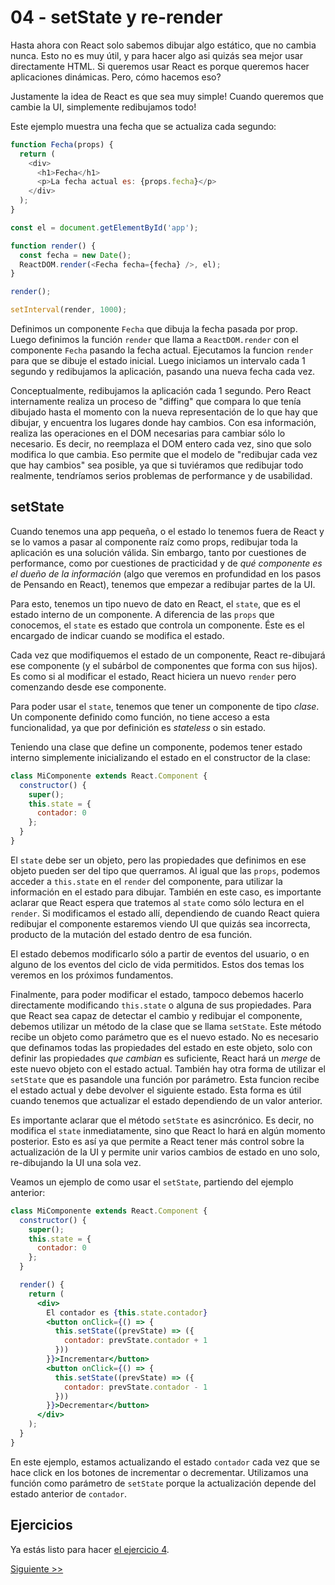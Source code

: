 # 04 - setState y re-render

Hasta ahora con React solo sabemos dibujar algo estático, que no cambia nunca. Esto no es muy útil, y para hacer algo asi quizás sea mejor usar directamente HTML. Si queremos usar React es porque queremos hacer aplicaciones dinámicas. Pero, cómo hacemos eso?

Justamente la idea de React es que sea muy simple! Cuando queremos que cambie la UI, simplemente redibujamos todo!

Este ejemplo muestra una fecha que se actualiza cada segundo:

```js
function Fecha(props) {
  return (
    <div>
      <h1>Fecha</h1>
      <p>La fecha actual es: {props.fecha}</p>
    </div>
  );
}

const el = document.getElementById('app');

function render() {
  const fecha = new Date();
  ReactDOM.render(<Fecha fecha={fecha} />, el);
}

render();

setInterval(render, 1000);
```

Definimos un componente `Fecha` que dibuja la fecha pasada por prop. Luego definimos la función `render` que llama a `ReactDOM.render` con el componente `Fecha` pasando la fecha actual. Ejecutamos la funcion `render` para que se dibuje el estado inicial. Luego iniciamos un intervalo cada 1 segundo y redibujamos la aplicación, pasando una nueva fecha cada vez.

Conceptualmente, redibujamos la aplicación cada 1 segundo. Pero React internamente realiza un proceso de "diffing" que compara lo que tenía dibujado hasta el momento con la nueva representación de lo que hay que dibujar, y encuentra los lugares donde hay cambios. Con esa información, realiza las operaciones en el DOM necesarias para cambiar sólo lo necesario. Es decir, no reemplaza el DOM entero cada vez, sino que solo modifica lo que cambia. Eso permite que el modelo de "redibujar cada vez que hay cambios" sea posible, ya que si tuviéramos que redibujar todo realmente, tendríamos serios problemas de performance y de usabilidad.

## setState

Cuando tenemos una app pequeña, o el estado lo tenemos fuera de React y se lo vamos a pasar al componente raíz como props, redibujar toda la aplicación es una solución válida. Sin embargo, tanto por cuestiones de performance, como por cuestiones de practicidad y de _qué componente es el dueño de la información_ (algo que veremos en profundidad en los pasos de Pensando en React), tenemos que empezar a redibujar partes de la UI.

Para esto, tenemos un tipo nuevo de dato en React, el `state`, que es el estado interno de un componente. A diferencia de las `props` que conocemos, el `state` es estado que controla un componente. Éste es el encargado de indicar cuando se modifica el estado.

Cada vez que modifiquemos el estado de un componente, React re-dibujará ese componente (y el subárbol de componentes que forma con sus hijos). Es como si al modificar el estado, React hiciera un nuevo `render` pero comenzando desde ese componente.

Para poder usar el `state`, tenemos que tener un componente de tipo _clase_. Un componente definido como función, no tiene acceso a esta funcionalidad, ya que por definición es _stateless_ o sin estado.

Teniendo una clase que define un componente, podemos tener estado interno simplemente inicializando el estado en el constructor de la clase:

```js
class MiComponente extends React.Component {
  constructor() {
    super();
    this.state = {
      contador: 0
    };
  }
}
```

El `state` debe ser un objeto, pero las propiedades que definimos en ese objeto pueden ser del tipo que querramos. Al igual que las `props`, podemos acceder a `this.state` en el `render` del componente, para utilizar la información en el estado para dibujar. También en este caso, es importante aclarar que React espera que tratemos al `state` como sólo lectura en el `render`. Si modificamos el estado allí, dependiendo de cuando React quiera redibujar el componente estaremos viendo UI que quizás sea incorrecta, producto de la mutación del estado dentro de esa función.

El estado debemos modificarlo sólo a partir de eventos del usuario, o en alguno de los eventos del ciclo de vida permitidos. Estos dos temas los veremos en los próximos fundamentos.

Finalmente, para poder modificar el estado, tampoco debemos hacerlo directamente modificando `this.state` o alguna de sus propiedades. Para que React sea capaz de detectar el cambio y redibujar el componente, debemos utilizar un método de la clase que se llama `setState`. Este método recibe un objeto como parámetro que es el nuevo estado. No es necesario que definamos todas las propiedades del estado en este objeto, solo con definir las propiedades _que cambian_ es suficiente, React hará un _merge_ de este nuevo objeto con el estado actual. También hay otra forma de utilizar el `setState` que es pasandole una función por parámetro. Esta funcion recibe el estado actual y debe devolver el siguiente estado. Esta forma es útil cuando tenemos que actualizar el estado dependiendo de un valor anterior.

Es importante aclarar que el método `setState` es asincrónico. Es decir, no modifica el `state` inmediatamente, sino que React lo hará en algún momento posterior. Esto es así ya que permite a React tener más control sobre la actualización de la UI y permite unir varios cambios de estado en uno solo, re-dibujando la UI una sola vez.

Veamos un ejemplo de como usar el `setState`, partiendo del ejemplo anterior:

```jsx
class MiComponente extends React.Component {
  constructor() {
    super();
    this.state = {
      contador: 0
    };
  }

  render() {
    return (
      <div>
        El contador es {this.state.contador}
        <button onClick={() => {
          this.setState((prevState) => ({
            contador: prevState.contador + 1
          }))
        }}>Incrementar</button>
        <button onClick={() => {
          this.setState((prevState) => ({
            contador: prevState.contador - 1
          }))
        }}>Decrementar</button>
      </div>
    );
  }
}
```

En este ejemplo, estamos actualizando el estado `contador` cada vez que se hace click en los botones de incrementar o decrementar. Utilizamos una función como parámetro de `setState` porque la actualización depende del estado anterior de `contador`.

## Ejercicios

Ya estás listo para hacer [el ejercicio 4](../../src/fundamentos/04.js).


[Siguiente >>](./05-eventos.md)